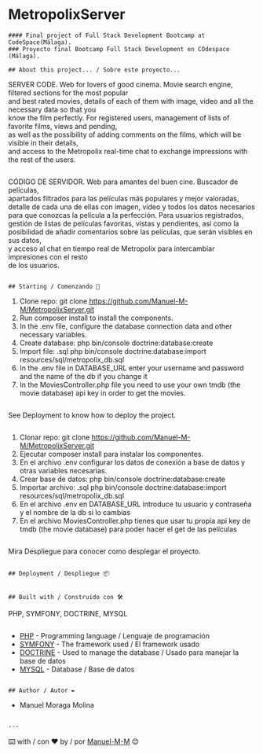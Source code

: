 # MetropolixServer

```
#### Final project of Full Stack Development Bootcamp at CodeSpace(Málaga).  
### Proyecto final Bootcamp Full Stack Development en COdespace (Málaga).

## About this project... / Sobre este proyecto...
```
SERVER CODE. Web for lovers of good cinema. Movie search engine, filtered sections for the most popular  
and best rated movies, details of each of them with image, video and all the necessary data so that you  
know the film perfectly. For registered users, management of lists of favorite films, views and pending,  
as well as the possibility of adding comments on the films, which will be visible in their details,  
and access to the Metropolix real-time chat to exchange impressions with the rest of the users.
```
```
CÓDIGO DE SERVIDOR. Web para amantes del buen cine. Buscador de películas,  
apartados filtrados para las películas más populares y mejor valoradas,  
detalle de cada una de ellas con imagen, vídeo y todos los datos necesarios  
para que conozcas la película a la perfección. Para usuarios registrados,  
gestión de listas de películas favoritas, vistas y pendientes, así como la  
posibilidad de añadir comentarios sobre las películas, que serán visibles en sus datos,  
y acceso al chat en tiempo real de Metropolix para intercambiar impresiones con el resto  
de los usuarios. 
```

## Starting / Comenzando 🚀

```
1. Clone repo: git clone https://github.com/Manuel-M-M/MetropolixServer.git  
2. Run composer install to install the components. 
3. In the .env file, configure the database connection data and other necessary variables.  
4. Create database: php bin/console doctrine:database:create 
5. Import file: .sql php bin/console doctrine:database:import resources/sql/metropolix_db.sql
6. In the .env file in DATABASE_URL enter your username and password and the name of the db if you change it
7. In the MoviesController.php file you need to use your own tmdb (the movie database) api key in order to get the movies.
```
```
See Deployment to know how to deploy the project. 
```
```
1. Clonar repo: git clone https://github.com/Manuel-M-M/MetropolixServer.git  
2. Ejecutar composer install para instalar los componentes.  
3. En el archivo .env configurar los datos de conexión a base de datos y otras variables necesarias.  
4. Crear base de datos: php bin/console doctrine:database:create 
5. Importar archivo: .sql php bin/console doctrine:database:import resources/sql/metropolix_db.sql
6. En el archivo .env en DATABASE_URL introduce tu usuario y contraseña y el nombre de la db si lo cambias
7. En el archivo MoviesController.php tienes que usar tu propia api key de tmdb (the movie database) para poder hacer el get de las películas
```
```
Mira Despliegue para conocer como desplegar el proyecto.
```

## Deployment / Despliegue 📦


## Built with / Construido con 🛠️

```
PHP, SYMFONY, DOCTRINE, MYSQL
```
```
- [PHP](https://www.php.net/) - Programming language / Lenguaje de programación 
- [SYMFONY](https://symfony.com/) - The framework used / El framework usado
- [DOCTRINE](https://www.doctrine-project.org/) - Used to manage the database / Usado para manejar la base de datos
- [MYSQL](https://www.mysql.com/) - Database / Base de datos
```

## Author / Autor ✒️

```
- Manuel Moraga Molina
``` 

---
```
⌨️ with / con ❤️ by / por [Manuel-M-M](https://github.com/Manuel-M-M) 😊
```
